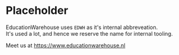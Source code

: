 # Placeholder

EducationWarehouse uses `EDWH` as it's internal abbreveation.  
It's used a lot, and hence we reserve the name for internal tooling.

Meet us at https://www.educationwarehouse.nl
